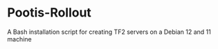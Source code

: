 # Pootis-Rollout
A Bash installation script for creating TF2 servers on a Debian 12 and 11 machine

<picture>
  <source media="(prefers-color-scheme: dark)" srcset=https://github.com/DrDoofinshmekel/Pootis-Rollout/blob/main/Repo%20Comp/Pootis%20Rollout%20Logo%201.png">


